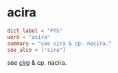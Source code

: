 # acira

``` toml
dict_label = "PTS"
word = "acira"
summary = "see cira & cp. nacira."
see_also = ["cira"]
```

see *[cira](cira.md)* & cp. nacira.

